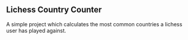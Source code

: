 ## Lichess Country Counter

A simple project which calculates the most common countries a lichess user has played against.